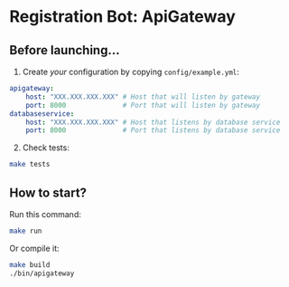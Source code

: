 # Registration Bot: ApiGateway

## Before launching...

1. Create _your_ configuration by copying `config/example.yml`:

```yml
apigateway:
    host: "XXX.XXX.XXX.XXX" # Host that will listen by gateway
    port: 8000              # Port that will listen by gateway
databaseservice:
    host: "XXX.XXX.XXX.XXX" # Host that listens by database service
    port: 8000              # Port that listens by database service
```

2. Check tests:
```bash
make tests
```

## How to start?

Run this command:
```bash
make run
```

Or compile it:
```bash
make build
./bin/apigateway
```
